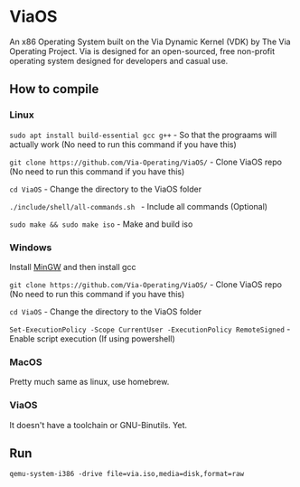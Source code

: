 # ViaOS
An x86 Operating System built on the Via Dynamic Kernel (VDK) by The Via Operating Project. Via is designed for an open-sourced, free non-profit operating system designed for developers and casual use.

## How to compile
### Linux
``` sudo apt install build-essential gcc g++ ``` - So that the prograams will actually work (No need to run this command if you have this)

``` git clone https://github.com/Via-Operating/ViaOS/ ``` - Clone ViaOS repo (No need to run this command if you have this)

``` cd ViaOS ``` - Change the directory to the ViaOS folder

```./include/shell/all-commands.sh ``` - Include all commands (Optional)

``` sudo make && sudo make iso ``` - Make and build iso

### Windows
Install [MinGW](https://sourceforge.net/projects/mingw/) and then install gcc

```git clone https://github.com/Via-Operating/ViaOS/``` - Clone ViaOS repo (No need to run this command if you have this)

``` cd ViaOS ``` - Change the directory to the ViaOS folder

```Set-ExecutionPolicy -Scope CurrentUser -ExecutionPolicy RemoteSigned``` - Enable script execution (If using powershell)

### MacOS
Pretty much same as linux, use homebrew.

### ViaOS
It doesn't have a toolchain or GNU-Binutils. Yet.

## Run
```qemu-system-i386 -drive file=via.iso,media=disk,format=raw```
